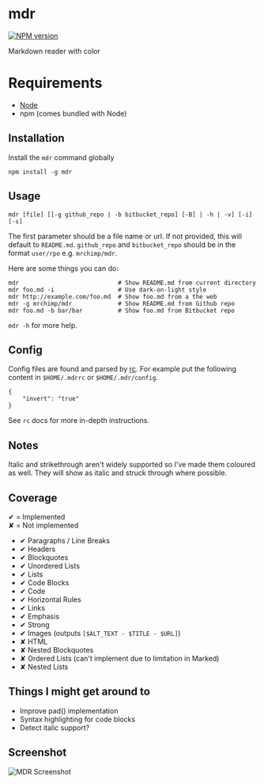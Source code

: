 # mdr #

[![NPM version](https://badge.fury.io/js/mdr.svg)](http://badge.fury.io/js/mdr)

Markdown reader with color

# Requirements #

  * [Node](http://nodejs.org/)
  * npm (comes bundled with Node)

## Installation ##

Install the `mdr` command globally

    npm install -g mdr

## Usage ##

    mdr [file] [[-g github_repo | -b bitbucket_repo] [-B] | -h | -v] [-i] [-s]

The first parameter should be a file name or url. If not provided, this will default to `README.md`. `github_repo` and `bitbucket_repo` should be in the format `user/rpo` e.g. `mrchimp/mdr`.

Here are some things you can do:

    mdr                            # Show README.md from current directory
    mdr foo.md -i                  # Use dark-on-light style
    mdr http://example.com/foo.md  # Show foo.md from a the web
    mdr -g mrchimp/mdr             # Show README.md from Github repo
    mdr foo.md -b bar/bar          # Show foo.md from Bitbucket repo

`mdr -h` for more help.
 

## Config ##

Config files are found and parsed by [rc](https://www.npmjs.org/package/rc). For example put the following content in `$HOME/.mdrrc` or `$HOME/.mdr/config`.

    {
        "invert": "true"
    }

See `rc` docs for more in-depth instructions.


## Notes ##

Italic and strikethrough aren't widely supported so I've made them coloured as well. They will show as italic and struck through where possible.


## Coverage ##

✔ = Implemented  
✘ = Not implemented

 * ✔ Paragraphs / Line Breaks
 * ✔ Headers
 * ✔ Blockquotes
 * ✔ Unordered Lists
 * ✔ Lists
 * ✔ Code Blocks
 * ✔ Code
 * ✔ Horizontal Rules
 * ✔ Links
 * ✔ Emphasis
 * ✔ Strong
 * ✔ Images (outputs `[$ALT_TEXT - $TITLE - $URL]`)
 * ✘ HTML
 * ✘ Nested Blockquotes
 * ✘ Ordered Lists (can't implement due to limitation in Marked)
 * ✘ Nested Lists


## Things I might get around to ##

* Improve pad() implementation
* Syntax highlighting for code blocks
* Detect italic support?

## Screenshot ##

![MDR Screenshot](http://deviouschimp.co.uk/misc/rmd-screenshot.png)
